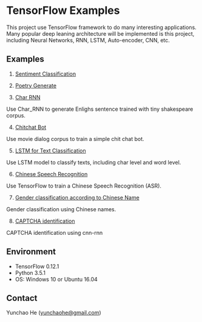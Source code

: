 # TensorFlow Examples

This project use TensorFlow framework to do many interesting applications. Many popular deep leaning architecture will be implemented is this project, including Neural Networks, RNN, LSTM, Auto-encoder, CNN, etc.

## Examples

 1. [Sentiment Classification](./1_Sentiment_Classification/README.md)

 2. [Poetry Generate](./2_RNN_Poetry_generate/README.md)

 3. [Char RNN](./3_Char_RNN/README.md)

 Use Char_RNN to generate Enlighs sentence trained with tiny shakespeare corpus.

 4. [Chitchat Bot](./4_Chitchat/README.md)

 Use movie dialog corpus to train a simple chit chat bot.

 5. [LSTM for Text Classification](./5_LSTM_Text_Classification/README.md)

 Use LSTM model to classify texts, including char level and word level.

 6. [Chinese Speech Recognition](./6_Chinese_ASR/README.md)

 Use TensorFlow to train a Chinese Speech Recognition (ASR).

 7. [Gender classification according to Chinese Name](./7_Name_Gender/README.md)

 Gender classification using Chinese names.

 8. [CAPTCHA identification](./8_CAPTCHA_Identification/README.md)

 CAPTCHA identification using cnn-rnn

## Environment

 * TensorFlow   0.12.1
 * Python 3.5.1
 * OS: Windows 10 or Ubuntu 16.04

## Contact

Yunchao He (yunchaohe@gmail.com)